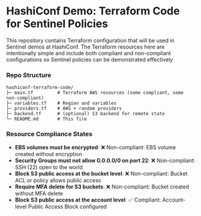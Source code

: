 # HashiConf Demo: Terraform Code for Sentinel Policies
This repository contains Terraform configuration that will be used in Sentinel demos at HashiConf.
The Terraform resources here are intentionally simple and include both compliant and non-compliant configurations so Sentinel policies can be demonstrated effectively

### **Repo Structure**
```plaintext
hashiconf-terraform-code/
├─ main.tf         # Terraform AWS resources (some compliant, some non-compliant)
├─ variables.tf    # Region and variables
├─ providers.tf    # AWS + random providers
├─ backend.tf      # (optional) S3 backend for remote state
└─ README.md       # This file
```

### **Resource Compliance States**
  - **EBS volumes must be encrypted**:
    ❌ Non-compliant: EBS volume created without encryption
  - **Security Groups must not allow 0.0.0.0/0 on port 22**:
    ❌ Non-compliant: SSH (22) open to the world
  - **Block S3 public access at the bucket level**:
    ❌ Non-compliant: Bucket ACL or policy allows public access
  - **Require MFA delete for S3 buckets**:
    ❌ Non-compliant: Bucket created without MFA delete
  - **Block S3 public access at the account level**:
    ✅ Compliant: Account-level Public Access Block configured
